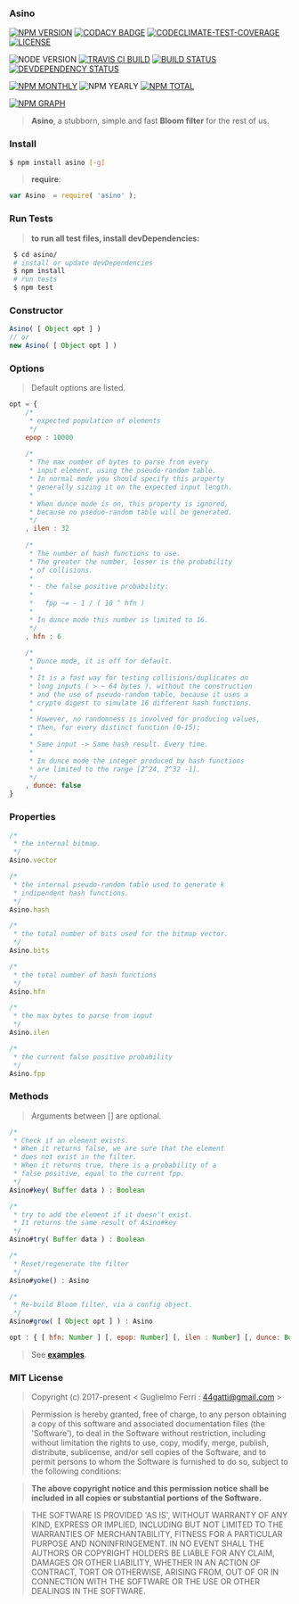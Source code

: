 ### Asino

[![NPM VERSION](http://img.shields.io/npm/v/asino.svg?style=flat)](https://www.npmjs.org/package/asino)
[![CODACY BADGE](https://img.shields.io/codacy/b18ed7d95b0a4707a0ff7b88b30d3def.svg?style=flat)](https://www.codacy.com/public/44gatti/asino)
[![CODECLIMATE-TEST-COVERAGE](https://img.shields.io/codeclimate/c/rootslab/asino.svg?style=flat)](https://codeclimate.com/github/rootslab/asino)
[![LICENSE](http://img.shields.io/badge/license-MIT-blue.svg?style=flat)](https://github.com/rootslab/asino#mit-license)

![NODE VERSION](https://img.shields.io/node/v/asino.svg)
[![TRAVIS CI BUILD](http://img.shields.io/travis/rootslab/asino.svg?style=flat)](http://travis-ci.org/rootslab/asino)
[![BUILD STATUS](http://img.shields.io/david/rootslab/asino.svg?style=flat)](https://david-dm.org/rootslab/asino)
[![DEVDEPENDENCY STATUS](http://img.shields.io/david/dev/rootslab/asino.svg?style=flat)](https://david-dm.org/rootslab/asino#info=devDependencies)

[![NPM MONTHLY](http://img.shields.io/npm/dm/asino.svg?style=flat)](http://npm-stat.com/charts.html?package=asino)
![NPM YEARLY](https://img.shields.io/npm/dy/asino.svg)
[![NPM TOTAL](https://img.shields.io/npm/dt/asino.svg)](http://npm-stat.com/charts.html?package=asino)

[![NPM GRAPH](https://nodei.co/npm/asino.png?downloads=true&downloadRank=true&stars=true)](https://nodei.co/npm/asino/)


> __Asino__, a stubborn, simple and fast __Bloom filter__ for the rest of us.


### Install

```bash
$ npm install asino [-g]
```

> __require__:

```javascript
var Asino  = require( 'asino' );
```
### Run Tests

> __to run all test files, install devDependencies:__

```bash
 $ cd asino/
 # install or update devDependencies
 $ npm install 
 # run tests
 $ npm test
```

### Constructor

```javascript
Asino( [ Object opt ] )
// or
new Asino( [ Object opt ] )
```

### Options

> Default options are listed.

```javascript
opt = {
	/*
	 * expected population of elements
	 */
	epop : 10000
	
	/*
	 * The max number of bytes to parse from every 
	 * input element, using the pseudo-random table.
	 * In normal mode you should specify this property
	 * generally sizing it on the expected input length.
	 *
	 * When dunce mode is on, this property is ignored,
	 * because no pseduo-random table will be generated.
	 */
	, ilen : 32
	
	/*
	 * The number of hash functions to use.
	 * The greater the number, lesser is the probability
	 * of collisions.
	 *
	 * - the false positive probability:
	 *
	 *   fpp ~= - 1 / ( 10 ^ hfn )
	 *
 	 * In dunce mode this number is limited to 16.
	 */ 
	, hfn : 6
	
	/*
	 * Dunce mode, it is off for default.
	 *
	 * It is a fast way for testing collisions/duplicates on 
	 * long inputs ( > ~ 64 bytes ), without the construction
	 * and the use of pseudo-random table, because it uses a
	 * crypto digest to simulate 16 different hash functions.
	 *
	 * However, no randomness is involved for producing values,
	 * then, for every distinct function (0-15): 
	 *
	 * Same input -> Same hash result. Every time.
	 *
	 * In dunce mode the integer produced by hash functions
	 * are limited to the range [2^24, 2^32 -1].
	 */
	, dunce: false
}
```

###  Properties

```javascript
/*
 * the internal bitmap.
 */
Asino.vector

/*
 * the internal pseudo-random table used to generate k
 * indipendent hash functions.
 */
Asino.hash

/*
 * the total number of bits used for the bitmap vector.
 */
Asino.bits

/*
 * the total number of hash functions
 */
Asino.hfn

/*
 * the max bytes to parse from input
 */
Asino.ilen

/*
 * the current false positive probability
 */
Asino.fpp

```

### Methods

> Arguments between [] are optional.

```javascript
/*
 * Check if an element exists.
 * When it returns false, we are sure that the element
 * does not exist in the filter. 
 * When it returns true, there is a probability of a
 * false positive, equal to the current fpp.
 */
Asino#key( Buffer data ) : Boolean

/*
 * try to add the element if it doesn't exist.
 * It returns the same result of Asino#key
 */
Asino#try( Buffer data ) : Boolean

/*
 * Reset/regenerate the filter
 */
Asino#yoke() : Asino

/*
 * Re-build Bloom filter, via a config object.
 */
Asino#grow( [ Object opt ] ) : Asino

opt : { [ hfn: Number ] [, epop: Number] [, ilen : Number] [, dunce: Boolean] }


```

> See __[examples](example/)__.

### MIT License

> Copyright (c) 2017-present &lt; Guglielmo Ferri : 44gatti@gmail.com &gt;

> Permission is hereby granted, free of charge, to any person obtaining
> a copy of this software and associated documentation files (the
> 'Software'), to deal in the Software without restriction, including
> without limitation the rights to use, copy, modify, merge, publish,
> distribute, sublicense, and/or sell copies of the Software, and to
> permit persons to whom the Software is furnished to do so, subject to
> the following conditions:

> __The above copyright notice and this permission notice shall be
> included in all copies or substantial portions of the Software.__

> THE SOFTWARE IS PROVIDED 'AS IS', WITHOUT WARRANTY OF ANY KIND,
> EXPRESS OR IMPLIED, INCLUDING BUT NOT LIMITED TO THE WARRANTIES OF
> MERCHANTABILITY, FITNESS FOR A PARTICULAR PURPOSE AND NONINFRINGEMENT.
> IN NO EVENT SHALL THE AUTHORS OR COPYRIGHT HOLDERS BE LIABLE FOR ANY
> CLAIM, DAMAGES OR OTHER LIABILITY, WHETHER IN AN ACTION OF CONTRACT,
> TORT OR OTHERWISE, ARISING FROM, OUT OF OR IN CONNECTION WITH THE
> SOFTWARE OR THE USE OR OTHER DEALINGS IN THE SOFTWARE.
